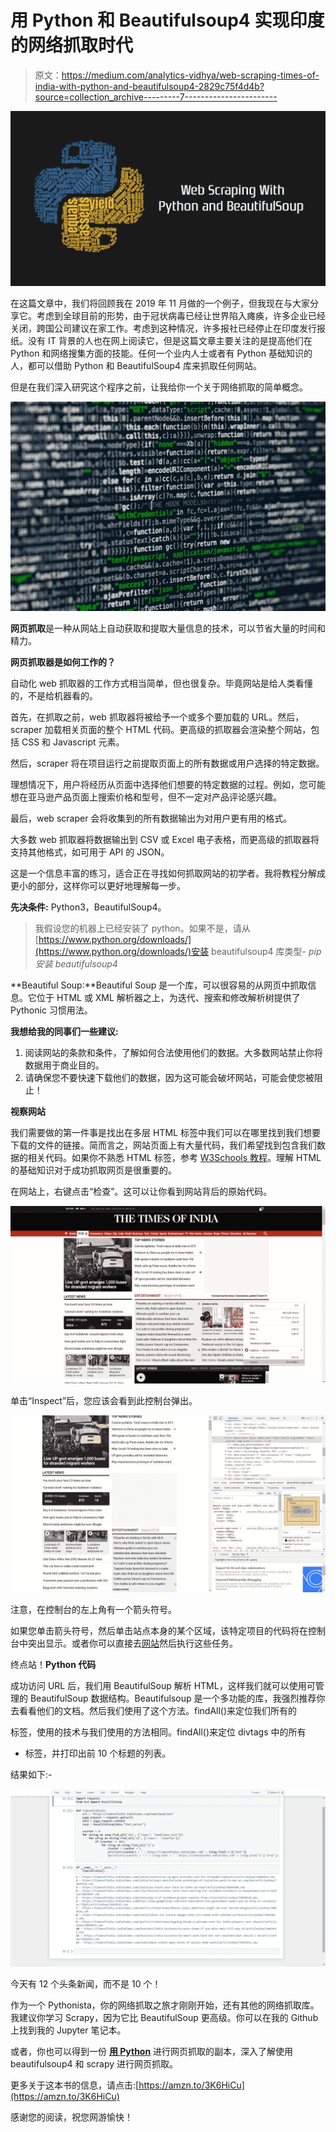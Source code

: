 # 用 Python 和 Beautifulsoup4 实现印度的网络抓取时代

> 原文：<https://medium.com/analytics-vidhya/web-scraping-times-of-india-with-python-and-beautifulsoup4-2829c75f4d4b?source=collection_archive---------7----------------------->

![](img/c214cceefba75bf368ef036eb48b5b56.png)

在这篇文章中，我们将回顾我在 2019 年 11 月做的一个例子，但我现在与大家分享它。考虑到全球目前的形势，由于冠状病毒已经让世界陷入瘫痪，许多企业已经关闭，跨国公司建议在家工作。考虑到这种情况，许多报社已经停止在印度发行报纸。没有 IT 背景的人也在网上阅读它，但是这篇文章主要关注的是提高他们在 Python 和网络搜集方面的技能。任何一个业内人士或者有 Python 基础知识的人，都可以借助 Python 和 BeautifulSoup4 库来抓取任何网站。

但是在我们深入研究这个程序之前，让我给你一个关于网络抓取的简单概念。

![](img/401c5d2a45ba586138f857e8e39257b0.png)

**网页抓取**是一种从网站上自动获取和提取大量信息的技术，可以节省大量的时间和精力。

**网页抓取器是如何工作的？**

自动化 web 抓取器的工作方式相当简单，但也很复杂。毕竟网站是给人类看懂的，不是给机器看的。

首先，在抓取之前，web 抓取器将被给予一个或多个要加载的 URL。然后，scraper 加载相关页面的整个 HTML 代码。更高级的抓取器会渲染整个网站，包括 CSS 和 Javascript 元素。

然后，scraper 将在项目运行之前提取页面上的所有数据或用户选择的特定数据。

理想情况下，用户将经历从页面中选择他们想要的特定数据的过程。例如，您可能想在亚马逊产品页面上搜索价格和型号，但不一定对产品评论感兴趣。

最后，web scraper 会将收集到的所有数据输出为对用户更有用的格式。

大多数 web 抓取器将数据输出到 CSV 或 Excel 电子表格，而更高级的抓取器将支持其他格式，如可用于 API 的 JSON。

这是一个信息丰富的练习，适合正在寻找如何抓取网站的初学者。我将教程分解成更小的部分，这样你可以更好地理解每一步。

**先决条件:** Python3，BeautifulSoup4。

> 我假设您的机器上已经安装了 python。如果不是，请从[https://www.python.org/downloads/](https://www.python.org/downloads/)安装 beautifulsoup4 库类型- *pip 安装 beautifulsoup4*

**Beautiful Soup:**Beautiful Soup 是一个库，可以很容易的从网页中抓取信息。它位于 HTML 或 XML 解析器之上，为迭代、搜索和修改解析树提供了 Pythonic 习惯用法。

**我想给我的同事们一些建议:**

1.  阅读网站的条款和条件，了解如何合法使用他们的数据。大多数网站禁止你将数据用于商业目的。
2.  请确保您不要快速下载他们的数据，因为这可能会破坏网站，可能会使您被阻止！

**视察网站**

我们需要做的第一件事是找出在多层 HTML 标签中我们可以在哪里找到我们想要下载的文件的链接。简而言之，网站页面上有大量代码，我们希望找到包含我们数据的相关代码。如果你不熟悉 HTML 标签，参考 [W3Schools 教程](https://www.w3schools.com/)。理解 HTML 的基础知识对于成功抓取网页是很重要的。

在网站上，右键点击“检查”。这可以让你看到网站背后的原始代码。

![](img/51df7817e68e8edd8d9c43a2d3824d05.png)

单击“Inspect”后，您应该会看到此控制台弹出。

![](img/5d951ac813d97d8eefcad6548c104336.png)

注意，在控制台的左上角有一个箭头符号。

如果您单击箭头符号，然后单击站点本身的某个区域，该特定项目的代码将在控制台中突出显示。或者你可以直接去[网站](https://timesofindia.indiatimes.com/home/headlines)然后执行这些任务。

终点站！**Python 代码**

成功访问 URL 后，我们用 BeautifulSoup 解析 HTML，这样我们就可以使用可管理的 BeautifulSoup 数据结构。Beautifulsoup 是一个多功能的库，我强烈推荐你去看看他们的文档。然后我们使用了这个方法。findAll()来定位我们所有的

标签，使用的技术与我们使用的方法相同。findAll()来定位 divtags 中的所有

*   标签，并打印出前 10 个标题的列表。

结果如下:-

![](img/18ba4b6b5d741410efd0142ce75774ff.png)

今天有 12 个头条新闻，而不是 10 个！

作为一个 Pythonista，你的网络抓取之旅才刚刚开始，还有其他的网络抓取库。我建议你学习 Scrapy，因为它比 BeautifulSoup 更高级。你可以在我的 Github 上找到我的 Jupyter 笔记本。

或者，你也可以得到一份 [**用 Python**](https://amzn.to/3K6HiCu) 进行网页抓取的副本，深入了解使用 beautifulsoup4 和 scrapy 进行网页抓取。

更多关于这本书的信息，请点击:[https://amzn.to/3K6HiCu](https://amzn.to/3K6HiCu)

感谢您的阅读，祝您网游愉快！